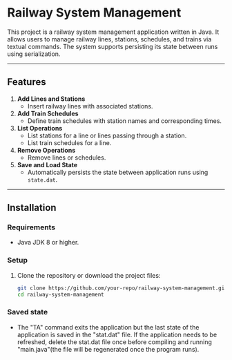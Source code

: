 # Railway System Management

This project is a railway system management application written in Java. It allows users to manage railway lines, stations, schedules, and trains via textual commands. The system supports persisting its state between runs using serialization.

---

## Features

1. **Add Lines and Stations**
   - Insert railway lines with associated stations.
3. **Add Train Schedules**
   - Define train schedules with station names and corresponding times.
4. **List Operations**
   - List stations for a line or lines passing through a station.
   - List train schedules for a line.
5. **Remove Operations**
   - Remove lines or schedules.
6. **Save and Load State**
   - Automatically persists the state between application runs using `state.dat`.

---

## Installation

### Requirements

- Java JDK 8 or higher.

### Setup

1. Clone the repository or download the project files:
   ```bash
   git clone https://github.com/your-repo/railway-system-management.git
   cd railway-system-management

### Saved state
- The "TA" command exits the application but the last state of the application is saved in the "stat.dat" file. If the application needs to be refreshed, delete the stat.dat file once before compiling and running "main.java"(the file will be regenerated once the program runs).